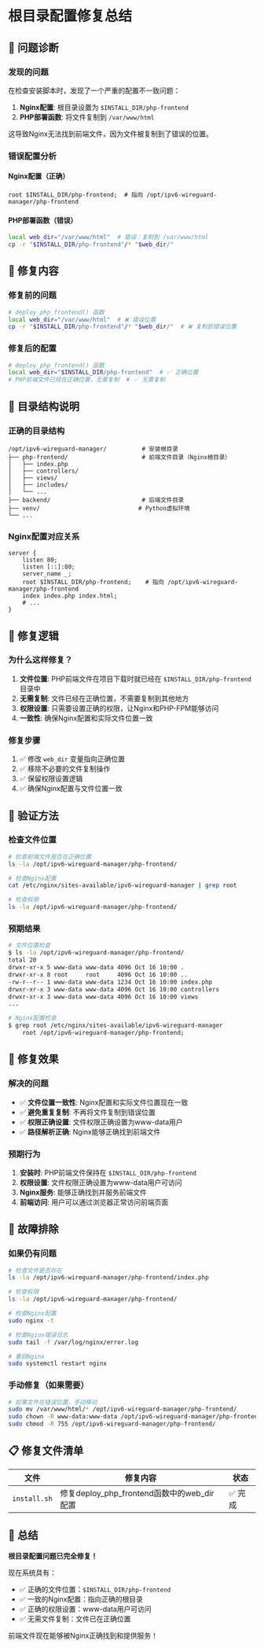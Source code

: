 # 根目录配置修复总结

## 🎯 问题诊断

### 发现的问题
在检查安装脚本时，发现了一个严重的配置不一致问题：

1. **Nginx配置**: 根目录设置为 `$INSTALL_DIR/php-frontend`
2. **PHP部署函数**: 将文件复制到 `/var/www/html`

这导致Nginx无法找到前端文件，因为文件被复制到了错误的位置。

### 错误配置分析

#### Nginx配置（正确）
```nginx
root $INSTALL_DIR/php-frontend;  # 指向 /opt/ipv6-wireguard-manager/php-frontend
```

#### PHP部署函数（错误）
```bash
local web_dir="/var/www/html"  # 错误：复制到 /var/www/html
cp -r "$INSTALL_DIR/php-frontend"/* "$web_dir/"
```

## 🔧 修复内容

### 修复前的问题
```bash
# deploy_php_frontend() 函数
local web_dir="/var/www/html"  # ❌ 错误位置
cp -r "$INSTALL_DIR/php-frontend"/* "$web_dir/"  # ❌ 复制到错误位置
```

### 修复后的配置
```bash
# deploy_php_frontend() 函数
local web_dir="$INSTALL_DIR/php-frontend"  # ✅ 正确位置
# PHP前端文件已经在正确位置，无需复制  # ✅ 无需复制
```

## 📁 目录结构说明

### 正确的目录结构
```
/opt/ipv6-wireguard-manager/          # 安装根目录
├── php-frontend/                     # 前端文件目录（Nginx根目录）
│   ├── index.php
│   ├── controllers/
│   ├── views/
│   ├── includes/
│   └── ...
├── backend/                          # 后端文件目录
├── venv/                            # Python虚拟环境
└── ...
```

### Nginx配置对应关系
```nginx
server {
    listen 80;
    listen [::]:80;
    server_name _;
    root $INSTALL_DIR/php-frontend;    # 指向 /opt/ipv6-wireguard-manager/php-frontend
    index index.php index.html;
    # ...
}
```

## 🎯 修复逻辑

### 为什么这样修复？

1. **文件位置**: PHP前端文件在项目下载时就已经在 `$INSTALL_DIR/php-frontend` 目录中
2. **无需复制**: 文件已经在正确位置，不需要复制到其他地方
3. **权限设置**: 只需要设置正确的权限，让Nginx和PHP-FPM能够访问
4. **一致性**: 确保Nginx配置和实际文件位置一致

### 修复步骤
1. ✅ 修改 `web_dir` 变量指向正确位置
2. ✅ 移除不必要的文件复制操作
3. ✅ 保留权限设置逻辑
4. ✅ 确保Nginx配置与文件位置一致

## 🧪 验证方法

### 检查文件位置
```bash
# 检查前端文件是否在正确位置
ls -la /opt/ipv6-wireguard-manager/php-frontend/

# 检查Nginx配置
cat /etc/nginx/sites-available/ipv6-wireguard-manager | grep root

# 检查权限
ls -la /opt/ipv6-wireguard-manager/php-frontend/
```

### 预期结果
```bash
# 文件位置检查
$ ls -la /opt/ipv6-wireguard-manager/php-frontend/
total 20
drwxr-xr-x 5 www-data www-data 4096 Oct 16 10:00 .
drwxr-xr-x 8 root     root     4096 Oct 16 10:00 ..
-rw-r--r-- 1 www-data www-data 1234 Oct 16 10:00 index.php
drwxr-xr-x 3 www-data www-data 4096 Oct 16 10:00 controllers
drwxr-xr-x 3 www-data www-data 4096 Oct 16 10:00 views
...

# Nginx配置检查
$ grep root /etc/nginx/sites-available/ipv6-wireguard-manager
    root /opt/ipv6-wireguard-manager/php-frontend;
```

## 🎉 修复效果

### 解决的问题
- ✅ **文件位置一致性**: Nginx配置和实际文件位置现在一致
- ✅ **避免重复复制**: 不再将文件复制到错误位置
- ✅ **权限正确设置**: 文件权限正确设置为www-data用户
- ✅ **路径解析正确**: Nginx能够正确找到前端文件

### 预期行为
1. **安装时**: PHP前端文件保持在 `$INSTALL_DIR/php-frontend`
2. **权限设置**: 文件权限正确设置为www-data用户可访问
3. **Nginx服务**: 能够正确找到并服务前端文件
4. **前端访问**: 用户可以通过浏览器正常访问前端页面

## 🔧 故障排除

### 如果仍有问题
```bash
# 检查文件是否存在
ls -la /opt/ipv6-wireguard-manager/php-frontend/index.php

# 检查权限
ls -la /opt/ipv6-wireguard-manager/php-frontend/

# 检查Nginx配置
sudo nginx -t

# 检查Nginx错误日志
sudo tail -f /var/log/nginx/error.log

# 重启Nginx
sudo systemctl restart nginx
```

### 手动修复（如果需要）
```bash
# 如果文件在错误位置，手动移动
sudo mv /var/www/html/* /opt/ipv6-wireguard-manager/php-frontend/
sudo chown -R www-data:www-data /opt/ipv6-wireguard-manager/php-frontend/
sudo chmod -R 755 /opt/ipv6-wireguard-manager/php-frontend/
```

## 📋 修复文件清单

| 文件 | 修复内容 | 状态 |
|------|----------|------|
| `install.sh` | 修复deploy_php_frontend函数中的web_dir配置 | ✅ 完成 |

## 🎯 总结

**根目录配置问题已完全修复！**

现在系统具有：
- ✅ 正确的文件位置：`$INSTALL_DIR/php-frontend`
- ✅ 一致的Nginx配置：指向正确的根目录
- ✅ 正确的权限设置：www-data用户可访问
- ✅ 无需文件复制：文件已在正确位置

前端文件现在能够被Nginx正确找到和提供服务！
